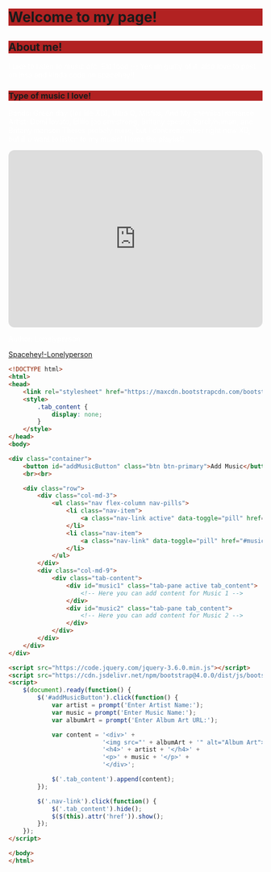 <h1 style="background-color:firebrick;">Welcome to my page!</h1> 
<DOCTYPE html>
<html>
<head>
<link rel="icon" type="image/x-icon" href="/images/favicon.ico">
</head>
<body>

<h2 style="background-color:firebrick;">About me!</h2> 
<p style="color:white;">I Like to listen to music ofc! Eat food ;-; Yes im guilty of it! also love to post on insa and kinda code on spacehey!!</p>


<h3 style="background-color:firebrick;">Type of music I love!</h3>
<p style="color:white;">Bands: Green day (for life XD), Ultra Q, Misfits, And My chemical romance
  Artist: Demi lovato, Billie joe armstrong, Britany spears, 6arelyhuman, and Britany manson
  Theres probaly more, but I dont remember right now XD, but if u want to listen to my music! Heres the playlist!
</p>

<iframe style="border-radius:12px" src="https://open.spotify.com/embed/playlist/2Oeyrt4oIYWmsTG3YZkkuc?utm_source=generator" width="100%" height="352" frameBorder="0" allowfullscreen="" allow="autoplay; clipboard-write; encrypted-media; fullscreen; picture-in-picture" loading="lazy"></iframe>

</body>
<!-- This is a comment -->
<style>
  Body{
  Background-image: url('https://i.pinimg.com/564x/3e/26/5f/3e265f3b290a7e8615a5bb7194cabe78.jpg');
     
  }
  </style>
<!-- The background of my page! change it here! -->






<footer>
  <p style="color:white;">Author: Lonelyperson</p>
  <p><a href="https://spacehey.com/lonelyperson">Spacehey!-Lonelyperson</a></p>
</footer>







</html>



```html
<!DOCTYPE html>
<html>
<head>
    <link rel="stylesheet" href="https://maxcdn.bootstrapcdn.com/bootstrap/4.0.0/css/bootstrap.min.css">
    <style>
        .tab_content {
            display: none;
        }
    </style>
</head>
<body>

<div class="container">
    <button id="addMusicButton" class="btn btn-primary">Add Music</button>
    <br><br>

    <div class="row">
        <div class="col-md-3">
            <ul class="nav flex-column nav-pills">
                <li class="nav-item">
                    <a class="nav-link active" data-toggle="pill" href="#music1">Music 1</a>
                </li>
                <li class="nav-item">
                    <a class="nav-link" data-toggle="pill" href="#music2">Music 2</a>
                </li>
            </ul>
        </div>
        <div class="col-md-9">
            <div class="tab-content">
                <div id="music1" class="tab-pane active tab_content">
                    <!-- Here you can add content for Music 1 -->
                </div>
                <div id="music2" class="tab-pane tab_content">
                    <!-- Here you can add content for Music 2 -->
                </div>
            </div>
        </div>
    </div>
</div>

<script src="https://code.jquery.com/jquery-3.6.0.min.js"></script>
<script src="https://cdn.jsdelivr.net/npm/bootstrap@4.0.0/dist/js/bootstrap.bundle.min.js"></script>
<script>
    $(document).ready(function() {
        $('#addMusicButton').click(function() {
            var artist = prompt('Enter Artist Name:');
            var music = prompt('Enter Music Name:');
            var albumArt = prompt('Enter Album Art URL:');

            var content = '<div>' +
                          '<img src="' + albumArt + '" alt="Album Art">' +
                          '<h4>' + artist + '</h4>' +
                          '<p>' + music + '</p>' +
                          '</div>';

            $('.tab_content').append(content);
        });

        $('.nav-link').click(function() {
            $('.tab_content').hide();
            $($(this).attr('href')).show();
        });
    });
</script>

</body>
</html>
```

